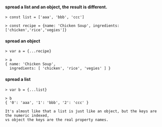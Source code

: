 #### spread a list and an object, the result is different.

    > const list = ['aaa', 'bbb', 'ccc']

    > const recipe = {name: 'Chicken Soup', ingredients: ['chicken','rice','vegies']}

#### spread an object

    > var a = {...recipe}

    > a
    { name: 'Chicken Soup',
      ingredients: [ 'chicken', 'rice', 'vegies' ] }

#### spread a list

    > var b = {...list}

    > b
    { '0': 'aaa', '1': 'bbb', '2': 'ccc' }
    
    It's almost like that a list is just like an object, but the keys are the numeric indexed, 
    vs object the keys are the real property names.
